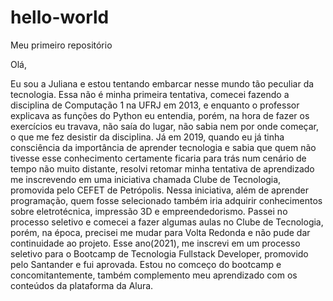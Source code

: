 # hello-world
Meu primeiro repositório


Olá,

Eu sou a Juliana e estou tentando embarcar nesse mundo tão peculiar da tecnologia. Essa não é minha primeira tentativa, comecei fazendo a disciplina de Computação 1 na UFRJ em 2013, e enquanto o professor explicava as funções do Python eu entendia, porém, na hora de fazer os exercícios eu travava, não saía do lugar, não sabia nem por onde começar, o que me fez desistir da disciplina.
Já em 2019, quando eu já tinha consciência da importância de aprender tecnologia e sabia que quem não tivesse esse conhecimento certamente ficaria para trás num cenário de tempo não muito distante, resolvi retomar minha tentativa de aprendizado me inscrevendo em uma iniciativa chamada Clube de Tecnologia, promovida pelo CEFET de Petrópolis. Nessa iniciativa, além de aprender programação, quem fosse selecionado também iria adquirir conhecimentos sobre eletrotécnica, impressão 3D e empreendedorismo. Passei no processo seletivo e comecei a fazer algumas aulas no Clube de Tecnologia, porém, na época, precisei me mudar para Volta Redonda e não pude dar continuidade ao projeto.
Esse ano(2021), me inscrevi em um processo seletivo para o Bootcamp de Tecnologia Fullstack Developer, promovido pelo Santander e fui aprovada. Estou no comceço do bootcamp e concomitantemente, também complemento meu aprendizado com os conteúdos da plataforma da Alura.
